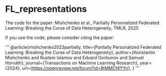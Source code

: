 # FL_representations
The code for the paper: Mishchenko et al., Partially Personalized Federated Learning: Breaking the Curse of Data Heterogeneity, TMLR, 2025

If you use the code, please consider citing the paper: 

'''
@article{mishchenko2023partially,
      title={Partially Personalized Federated Learning: Breaking the Curse of Data Heterogeneity}, 
      author={Konstantin Mishchenko and Rustem Islamov and Eduard Gorbunov and Samuel Horváth},
      journal={Transactions on Machine Learning Research},
      year={2024},
      url={https://openreview.net/forum?id=8tMMCf4YYn},
}
'''
